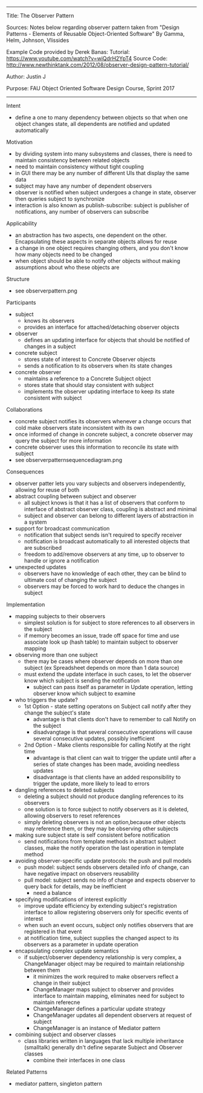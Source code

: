----------------------------------------------------------------------------------------------------------------
Title: The Observer Pattern

Sources:
Notes below regarding observer pattern taken from "Design Patterns - Elements of Reusable Object-Oriented Software"
By Gamma, Helm, Johnson, Vlissides

Example Code provided by Derek Banas:
Tutorial: https://www.youtube.com/watch?v=wiQdrH2YpT4
Source Code: http://www.newthinktank.com/2012/08/observer-design-pattern-tutorial/

Author: Justin J

Purpose: FAU Object Oriented Software Design Course, Sprint 2017

----------------------------------------------------------------------------------------------------------------

Intent
- define a one to many dependency between objects so that when one object changes state, all dependents are notified
  and updated automatically

Motivation
- by dividing system into many subsystems and classes, there is need to maintain consistency between related objects
- need to maintain consistency without tight coupling
- in GUI there may be any number of different UIs that display the same data
- subject may have any number of dependent observers
- observer is notified when subject undergoes a change in state, observer then queries subject to synchronize
- interaction is also known as publish-subscribe: subject is publisher of notifications, any number of observers can subscribe

Applicability
- an abstraction has two aspects, one dependent on the other. Encapsulating these aspects in separate objects allows for reuse
- a change in one object requires changing others, and you don't know how many objects need to be changed
- when object should be able to notify other objects without making assumptions about who these objects are

Structure
- see observerpattern.png

Participants
- subject
	- knows its observers
	- provides an interface for attached/detaching observer objects
- observer
	- defines an updating interface for objects that should be notified of changes in a subject
- concrete subject
	- stores state of interest to Concrete Observer objects
	- sends a notification to its observers when its state changes
- concrete observer
	- maintains a reference to a Concrete Subject object
	- stores state that should stay consistent with subject
	- implements the observer updating interface to keep its state consistent with subject
	
Collaborations
- concrete subject notifies its observers whenever a change occurs that cold make observers state inconsistent with its own
- once informed of change in concrete subject, a concrete observer may query the subject for more information
- concrete observer uses this information to reconcile its state with subject
- see observerpatternsequencediagram.png

Consequences
- observer patter lets you vary subjects and observers independently, allowing for reuse of both
- abstract coupling between subject and observer
	- all subject knows is that it has a list of observers that conform to interface of abstract observer class, coupling is abstract and minimal
	- subject and observer can belong to different layers of abstraction in a system
- support for broadcast communication
	- notification that subject sends isn't required to specify receiver
	- notification is broadcast automatically to all interested objects that are subscribed
	- freedom to add/remove observers at any time, up to observer to handle or ignore a notification
- unexpected updates
	- observers have no knowledge of each other, they can be blind to ultimate cost of changing the subject
	- observers may be forced to work hard to deduce the changes in subject
 
Implementation
- mapping subjects to their observers
	- simplest solution is for subject to store references to all observers in the subject
	- if memory becomes an issue, trade off space for time and use associate look up (hash table) to maintain subject to observer mapping
- observing more than one subject
	- there may be cases where observer depends on more than one subject (ex Spreadsheet depends on more than 1 data source)
	- must extend the update interface in such cases, to let the observer know which subject is sending the notification
		- subject can pass itself as parameter in Update operation, letting observer know which subject to examine
- who triggers the update?
	- 1st Option - state setting operatons on Subject call notify after they change the subject's state
		- advantage is that clients don't have to remember to call Notify on the subject
		- disadvangtage is that several consecutive operations will cause several consecutive updates, possibly inefficient
	- 2nd Option - Make clients responsible for calling Notify at the right time
		- advantage is that client can wait to trigger the update until after a series of state changes has been made, avoiding needless updates
		- disadvantage is that clients have an added responsibility to trigger the update, more likely to lead to errors
- dangling references to deleted subjects
	- deleting a subject should not produce dangling references to its observers
	- one solution is to force subject to notify observers as it is deleted, allowing observers to reset references
 	- simply deleting observers is not an option,because other objects may reference them, or they may be observing other subjects
- making sure subject state is self consistent before notification
	- send notifications from template methods in abstract subject classes, make the notify operation the last operation in template method
- avoiding observer-specific update protocols: the push and pull models
	- push model: subject sends observers detailed info of change, can have negative impact on observers reusability
	- pull model: subject sends no info of change and expects observer to query back for details, may be inefficient
		- need a balance
- specifying modifications of interest explicitly
	- improve update efficiency by extending subject's registration interface to allow registering observers only for specific events of interest
	- when such an event occurs, subject only notifies observers that are registered in that event
	- at notification time, subject supplies the changed aspect to its observers as a parameter in update operation
- encapsulating complex update semantics
	- if subject/observer dependency relationship is very complex, a ChangeManager object may be required to maintain relationship between them
		- it minimizes the work required to make observers reflect a change in their subject
		- ChangeManager maps subject to observer and provides interface to maintain mapping, eliminates need for subject to maintain referecne
		- ChangeManager defines a particular update strategy
		- ChangeManager updates all dependent observers at request of subject
 		- ChangeManager is an instance of Mediator pattern
 - combining subject and observer classes
 	- class libraries written in languages that lack multiple inheritance (smalltalk) generally dn't define separate Subject and Observer classes
 		- combine their interfaces in one class
	
	
Related Patterns
- mediator pattern, singleton pattern
          	